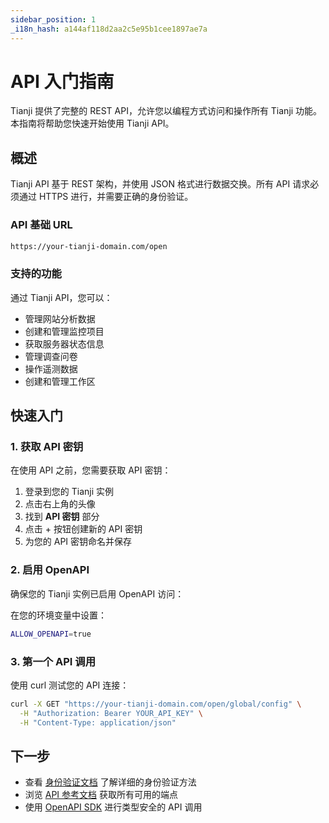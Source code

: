 ```yaml
---
sidebar_position: 1
_i18n_hash: a144af118d2aa2c5e95b1cee1897ae7a
---
```

# API 入门指南

Tianji 提供了完整的 REST API，允许您以编程方式访问和操作所有 Tianji 功能。本指南将帮助您快速开始使用 Tianji API。

## 概述

Tianji API 基于 REST 架构，并使用 JSON 格式进行数据交换。所有 API 请求必须通过 HTTPS 进行，并需要正确的身份验证。

### API 基础 URL

```bash
https://your-tianji-domain.com/open
```

### 支持的功能

通过 Tianji API，您可以：

- 管理网站分析数据
- 创建和管理监控项目
- 获取服务器状态信息
- 管理调查问卷
- 操作遥测数据
- 创建和管理工作区

## 快速入门

### 1. 获取 API 密钥

在使用 API 之前，您需要获取 API 密钥：

1. 登录到您的 Tianji 实例
2. 点击右上角的头像
3. 找到 **API 密钥** 部分
4. 点击 + 按钮创建新的 API 密钥
5. 为您的 API 密钥命名并保存

### 2. 启用 OpenAPI

确保您的 Tianji 实例已启用 OpenAPI 访问：

在您的环境变量中设置：
```bash
ALLOW_OPENAPI=true
```

### 3. 第一个 API 调用

使用 curl 测试您的 API 连接：

```bash
curl -X GET "https://your-tianji-domain.com/open/global/config" \
  -H "Authorization: Bearer YOUR_API_KEY" \
  -H "Content-Type: application/json"
```

## 下一步

- 查看 [身份验证文档](./authentication.md) 了解详细的身份验证方法
- 浏览 [API 参考文档](/api) 获取所有可用的端点
- 使用 [OpenAPI SDK](./openapi-sdk.md) 进行类型安全的 API 调用
